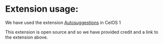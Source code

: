 # Extension usage:

We have used the extension [Autosuggestions](https://github.com/zsh-users/zsh-autosuggestions) in CelOS 1

This extension is open source and so we have provided credit and a link to the extension above.
